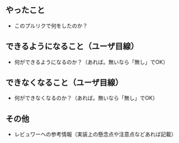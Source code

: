 ## やったこと

* このプルリクで何をしたのか？

## できるようになること（ユーザ目線）

* 何ができるようになるのか？（あれば。無いなら「無し」でOK）

## できなくなること（ユーザ目線）

* 何ができなくなるのか？（あれば。無いなら「無し」でOK）

## その他

* レビュワーへの参考情報（実装上の懸念点や注意点などあれば記載）

